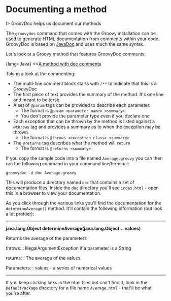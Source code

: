 # Documenting a method

I> GroovDoc helps us document our methods

The `groovydoc` command that comes with the Groovy installation can be used to generate HTML documentation from comments within your code. GroovyDoc is based on [JavaDoc](http://docs.oracle.com/javase/1.5.0/docs/tooldocs/windows/javadoc.html#documentationcomments) and uses much the same syntax.

Let's look at a Groovy method that features GroovyDoc comments:

{lang=Java}
<<[A method with doc comments](code/06/08/groovydoc.groovy)

Taking a look at the commenting:

- The multi-line comment block starts with `/**` to indicate that this is a GroovyDoc
- The first piece of text provides the summary of the method. It's one line and meant to be terse.
- A set of `@param` tags can be provided to describe each parameter.
	- The format is `@param <parameter name> <summary>`
	- You don't provide the parameter type even if you declare one
- Each exception that can be thrown by the method is listed against a `@throws` tag and provides a summary as to when the exception may be thrown.
	- The format is `@throws <exception class> <summary>`
- The `@returns` tag describes what the method will `return`
	- The format is `@returns <summary>`

If you copy the sample code into a file named `Average.groovy` you can then run the following command in your command line/terminal:

	groovydoc -d doc Average.groovy

This will produce a directory named `doc` that contains a set of documentation files. Inside the `doc` directory you'll see `index.html` - open this in a browser to view your documentation.

As you click through the various links you'll find the documentation for the `determineAverage()` method. It'll contain the following information (but look a lot prettier):

---
**java.lang.Object determineAverage(java.lang.Object... values)**

Returns the average of the parameters

throws:
: IllegalArgumentException if a parameter is a String

returns:
: The average of the values

Parameters:
: values - a series of numerical values

---

If you keep clicking links in the html files but can't find it, look in the `DefaultPackage` directory for a file name `Average.html` - that'll be what you're after.
